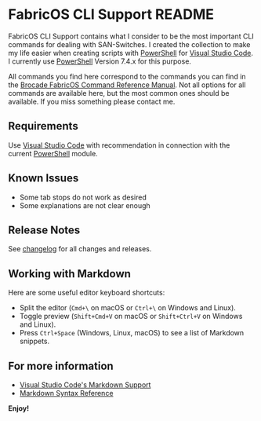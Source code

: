 # FabricOS CLI Support README

FabricOS CLI Support contains what I consider to be the most important CLI commands for dealing with SAN-Switches. 
I created the collection to make my life easier when creating scripts with [PowerShell][] for [Visual Studio Code][].
I currently use [PowerShell][] Version 7.4.x for this purpose.

All commands you find here correspond to the commands you can find in the [Brocade FabricOS Command Reference Manual][]. Not all options for all commands are available here, but the most common ones should be available.
If you miss something please contact me.

## Requirements

Use [Visual Studio Code][] with recommendation in connection with the current [PowerShell][] module.

[PowerShell]: https://github.com/PowerShell/PowerShell
[Visual Studio Code]: https://github.com/Microsoft/vscode
[Brocade FabricOS Command Reference Manual]: https://techdocs.broadcom.com/us/en/fibre-channel-networking/fabric-os/fabric-os-commands/9-2-x.html

## Known Issues

* Some tab stops do not work as desired
* Some explanations are not clear enough

## Release Notes

See [changelog](CHANGELOG.md) for all changes and releases.

## Working with Markdown

Here are some useful editor keyboard shortcuts:

* Split the editor (`Cmd+\` on macOS or `Ctrl+\` on Windows and Linux).
* Toggle preview (`Shift+Cmd+V` on macOS or `Shift+Ctrl+V` on Windows and Linux).
* Press `Ctrl+Space` (Windows, Linux, macOS) to see a list of Markdown snippets.

## For more information

* [Visual Studio Code's Markdown Support](http://code.visualstudio.com/docs/languages/markdown)
* [Markdown Syntax Reference](https://help.github.com/articles/markdown-basics/)

**Enjoy!**